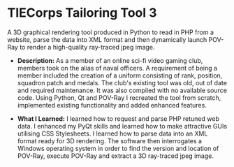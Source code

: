 #  TIECorps Tailoring Tool 3
A 3D graphical rendering tool produced in Python to read in PHP from a website, parse the data into XML format and then dynamically launch POV-Ray to render a high-quality ray-traced jpeg image.

- **Description:** As a member of an online sci-fi video gaming club, members took on the alias of naval officers. A requirement of being a member included the creation of a uniform consisting of rank, position, squadron patch and medals. The club's existing tool was old, out of date and required maintenance. It was also compiled with no available source code. Using Python, Qt and POV-Ray I recreated the tool from scratch, implemented existing functionality and added enhanced features.

- **What I Learned:** I learned how to request and parse PHP retuned web data. I enhanced my PyQt skills and learned how to make attractive GUIs utilising CSS Stylesheets. I learned how to parse data into an XML format ready for 3D rendering. The software then interrogates a Windows operating system in order to find the version and location of POV-Ray, execute POV-Ray and extract a 3D ray-traced jpeg image.
